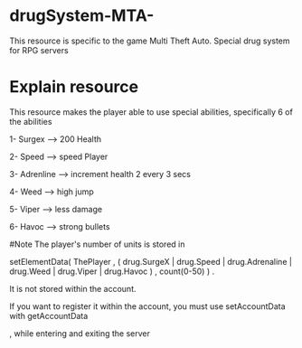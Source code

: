 # drugSystem-MTA-
 This resource is specific to the game Multi Theft Auto. Special drug system for RPG servers
 
# Explain resource
 This resource makes the player able to use special abilities, specifically 6 of the abilities

 1- Surgex --> 200 Health 

 2- Speed --> speed Player

 3- Adrenline --> increment health 2 every 3 secs

 4- Weed --> high jump

 5- Viper --> less damage

 6- Havoc --> strong bullets


#Note
The player's number of units is stored in 

setElementData( ThePlayer ,
 ( drug.SurgeX  |  drug.Speed  | drug.Adrenaline  |  drug.Weed  | drug.Viper  |  drug.Havoc )  ,  count(0-50)  )  .

It is not stored within the account.

If you want to register it within the account, you must use setAccountData with getAccountData 

, while entering and exiting the server

